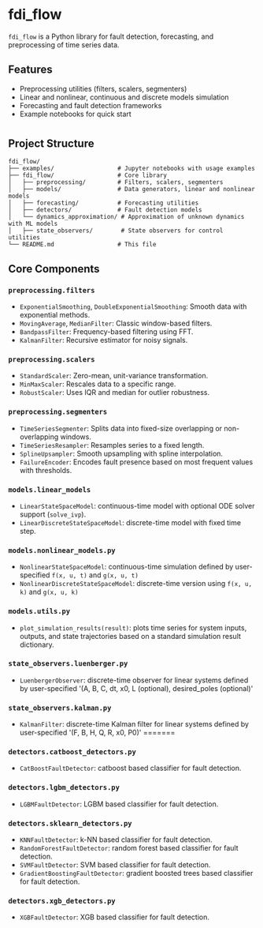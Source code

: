 # fdi_flow

`fdi_flow` is a Python library for fault detection, forecasting, and preprocessing of time series data.

## Features

- Preprocessing utilities (filters, scalers, segmenters)
- Linear and nonlinear, continuous and discrete models simulation
- Forecasting and fault detection frameworks
- Example notebooks for quick start

#

## Project Structure

```
fdi_flow/
├── examples/                  # Jupyter notebooks with usage examples
├── fdi_flow/                  # Core library
│   ├── preprocessing/         # Filters, scalers, segmenters
│   ├── models/                # Data generators, linear and nonlinear models
│   ├── forecasting/           # Forecasting utilities
│   ├── detectors/             # Fault detection models
│   └── dynamics_approximation/ # Approximation of unknown dynamics with ML models
│   ├── state_observers/        # State observers for control utilities
└── README.md                  # This file
```

## Core Components

### `preprocessing.filters`
- `ExponentialSmoothing`, `DoubleExponentialSmoothing`: Smooth data with exponential methods.
- `MovingAverage`, `MedianFilter`: Classic window-based filters.
- `BandpassFilter`: Frequency-based filtering using FFT.
- `KalmanFilter`: Recursive estimator for noisy signals.

### `preprocessing.scalers`
- `StandardScaler`: Zero-mean, unit-variance transformation.
- `MinMaxScaler`: Rescales data to a specific range.
- `RobustScaler`: Uses IQR and median for outlier robustness.

### `preprocessing.segmenters`
- `TimeSeriesSegmenter`: Splits data into fixed-size overlapping or non-overlapping windows.
- `TimeSeriesResampler`: Resamples series to a fixed length.
- `SplineUpsampler`: Smooth upsampling with spline interpolation.
- `FailureEncoder`: Encodes fault presence based on most frequent values with thresholds.


### `models.linear_models`
- `LinearStateSpaceModel`: continuous-time model with optional ODE solver support (`solve_ivp`).
- `LinearDiscreteStateSpaceModel`: discrete-time model with fixed time step.

### `models.nonlinear_models.py`  
- `NonlinearStateSpaceModel`: continuous-time simulation defined by user-specified `f(x, u, t)` and `g(x, u, t)`
- `NonlinearDiscreteStateSpaceModel`: discrete-time version using `f(x, u, k)` and `g(x, u, k)`

### `models.utils.py`  
- `plot_simulation_results(result)`: plots time series for system inputs, outputs, and state trajectories based on a standard simulation result dictionary.

### `state_observers.luenberger.py`  
- `LuenbergerObserver`: discrete-time observer for linear systems defined by user-specified '(A, B, C, dt, x0, L (optional), desired_poles (optional)'

### `state_observers.kalman.py`  
- `KalmanFilter`: discrete-time Kalman filter for linear systems defined by user-specified '(F, B, H, Q, R, x0, P0)'
=======
### `detectors.catboost_detectors.py`
- `CatBoostFaultDetector`: catboost based classifier for fault detection.
  
### `detectors.lgbm_detectors.py`
- `LGBMFaultDetector`: LGBM based classifier for fault detection.

### `detectors.sklearn_detectors.py`
- `KNNFaultDetector`: k-NN based classifier for fault detection.
- `RandomForestFaultDetector`: random forest based classifier for fault detection.
- `SVMFaultDetector`: SVM based classifier for fault detection.
- `GradientBoostingFaultDetector`: gradient boosted trees based classifier for fault detection.

### `detectors.xgb_detectors.py`
- `XGBFaultDetector`: XGB based classifier for fault detection.





